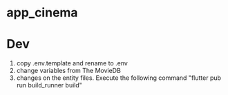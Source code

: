 # app_cinema

# Dev

1. copy .env.template and rename to .env
2. change variables from The MovieDB
3. changes on the entity files. Execute the following command
    "flutter pub run build_runner build"
